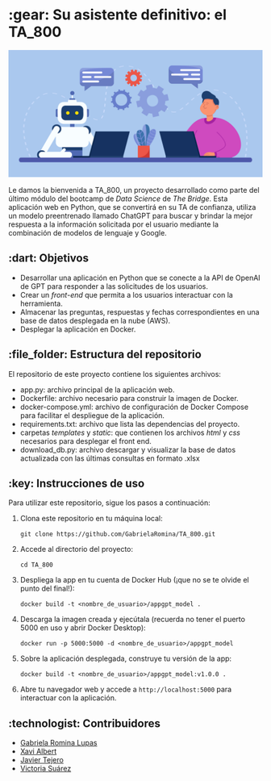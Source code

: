 <h1 id="Su asistente definitivo: el TA_800"> :gear: Su asistente definitivo: el TA_800</h1>

![Imagen de portada](images/Portada.jpg)


Le damos la bienvenida a TA_800, un proyecto desarrollado como parte del último módulo del bootcamp de *Data Science* de *The Bridge*. Esta aplicación web en Python, que se convertirá en su TA de confianza, utiliza un modelo preentrenado llamado ChatGPT para buscar y brindar la mejor respuesta a la información solicitada por el usuario mediante la combinación de modelos de lenguaje y Google.

<h2 id="Objetivos"> :dart: Objetivos</h2>

- Desarrollar una aplicación en Python que se conecte a la API de OpenAI de GPT para responder a las solicitudes de los usuarios.
- Crear un *front-end* que permita a los usuarios interactuar con la herramienta.
- Almacenar las preguntas, respuestas y fechas correspondientes en una base de datos desplegada en la nube (AWS).
- Desplegar la aplicación en Docker.

<h2 id="Estructura del repositorio"> :file_folder: Estructura del repositorio</h2>

El repositorio de este proyecto contiene los siguientes archivos:

* app.py: archivo principal de la aplicación web.
* Dockerfile: archivo necesario para construir la imagen de Docker.
* docker-compose.yml: archivo de configuración de Docker Compose para facilitar el despliegue de la aplicación.
* requirements.txt: archivo que lista las dependencias del proyecto.
* carpetas *templates* y *static*: que contienen los archivos *html* y *css* necesarios para desplegar el front end.
* download_db.py: archivo descargar y visualizar la base de datos actualizada con las últimas consultas en formato .xlsx

<h2 id="Instrucciones de uso"> :key: Instrucciones de uso</h2>

Para utilizar este repositorio, sigue los pasos a continuación:

1. Clona este repositorio en tu máquina local:

   ```shell
   git clone https://github.com/GabrielaRomina/TA_800.git
   ```

2. Accede al directorio del proyecto:

   ```shell
   cd TA_800
   ```

3. Despliega la app en tu cuenta de Docker Hub (¡que no se te olvide el punto del final!):

   ```shell
   docker build -t <nombre_de_usuario>/appgpt_model .
   ```

4. Descarga la imagen creada y ejecútala (recuerda no tener el puerto 5000 en uso y abrir Docker Desktop):

   ```shell
   docker run -p 5000:5000 -d <nombre_de_usuario>/appgpt_model
   ```

5. Sobre la aplicación desplegada, construye tu versión de la app:

   ```shell
   docker build -t <nombre_de_usuario>/appgpt_model:v1.0.0 .
   ```

6. Abre tu navegador web y accede a `http://localhost:5000` para interactuar con la aplicación.

<h2 id="Contribuidores"> :technologist: Contribuidores</h2>

-   [Gabriela Romina Lupas](https://github.com/GabrielaRomina) 
-   [Xavi Albert](https://github.com/XaviAlbert) 
-   [Javier Tejero](https://github.com/javiertejero1) 
-   [Victoria Suárez](https://github.com/Vihelmet) 